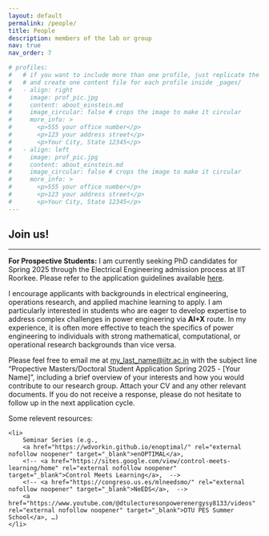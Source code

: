 ```yaml
---
layout: default
permalink: /people/
title: People
description: members of the lab or group
nav: true
nav_order: 7

# profiles:
#   # if you want to include more than one profile, just replicate the following block
#   # and create one content file for each profile inside _pages/
#   - align: right
#     image: prof_pic.jpg
#     content: about_einstein.md
#     image_circular: false # crops the image to make it circular
#     more_info: >
#       <p>555 your office number</p>
#       <p>123 your address street</p>
#       <p>Your City, State 12345</p>
#   - align: left
#     image: prof_pic.jpg
#     content: about_einstein.md
#     image_circular: false # crops the image to make it circular
#     more_info: >
#       <p>555 your office number</p>
#       <p>123 your address street</p>
#       <p>Your City, State 12345</p>
---
```

## Join us!

---

**For Prospective Students:** I am currently seeking PhD candidates for Spring 2025 through the Electrical Engineering admission process at IIT Roorkee. Please refer to the application guidelines available [here](https://iitr.ac.in/Academics/Admission%20To%20Doctoral%20Programmes.html). 

I encourage applicants with backgrounds in electrical engineering, operations research, and applied machine learning to apply. I am particularly interested in students who are eager to develop expertise to address complex challenges in power engineering via **AI+X** route. In my experience, it is often more effective to teach the specifics of power engineering to individuals with strong mathematical, computational, or operational research backgrounds than vice versa.

Please feel free to email me at [my_last_name@iitr.ac.in](mailto:my_last_name@iitr.ac.in) with the subject line “Propective Masters/Doctoral Student Application Spring 2025 - [Your Name]”, including a brief overview of your interests and how you would contribute to our research group. Attach your CV and any other relevant documents. If you do not receive a response, please do not hesitate to follow up in the next application cycle.

<!-- **Additional Resources:** -->

<p>Some relevent resources:</p>







<!-- <p>Some helpful resources:</p> -->
    <li>
        Seminar Series (e.g., 
        <a href="https://wdvorkin.github.io/enoptimal/" rel="external nofollow noopener" target="_blank">enOPTIMAL</a>, 
        <!-- <a href="https://sites.google.com/view/control-meets-learning/home" rel="external nofollow noopener" target="_blank">Control Meets Learning</a>,  -->
        <!-- <a href="https://congreso.us.es/mlneedsmo/" rel="external nofollow noopener" target="_blank">NeEDS</a>,  -->
        <a href="https://www.youtube.com/@dtulecturesonpowerenergysy8133/videos" rel="external nofollow noopener" target="_blank">DTU PES Summer School</a>, …)
    </li>
</ul>



